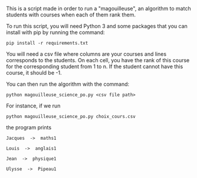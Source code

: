 
This is a script made in order to run a "magouilleuse", an algorithm to match students with courses when each of them rank them.

To run this script, you will need Python 3 and some packages that you can install with pip by running the command: 

`pip install -r requirements.txt`

You will need a csv file where columns are your courses and lines corresponds to the students.
On each cell, you have the rank of this course for the corresponding student from 1 to n. If the student cannot have this course, it should be -1.

You can then run the algorithm with the command:

`python magouilleuse_science_po.py <csv file path>`

For instance, if we run 

`python magouilleuse_science_po.py choix_cours.csv`

the program prints 

`Jacques  ->  maths1`

`Louis  ->  anglais1`

`Jean  ->  physique1`

`Ulysse  ->  Pipeau1`
